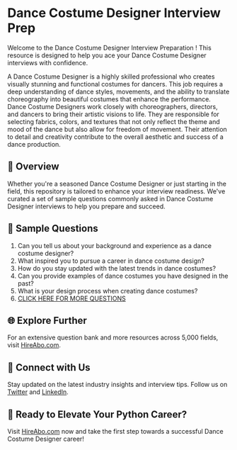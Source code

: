 # Dance Costume Designer Interview Prep

Welcome to the Dance Costume Designer Interview Preparation ! This resource is designed to help you ace your Dance Costume Designer interviews with confidence.

A Dance Costume Designer is a highly skilled professional who creates visually stunning and functional costumes for dancers. This job requires a deep understanding of dance styles, movements, and the ability to translate choreography into beautiful costumes that enhance the performance. Dance Costume Designers work closely with choreographers, directors, and dancers to bring their artistic visions to life. They are responsible for selecting fabrics, colors, and textures that not only reflect the theme and mood of the dance but also allow for freedom of movement. Their attention to detail and creativity contribute to the overall aesthetic and success of a dance production.

## 🚀 Overview

Whether you're a seasoned Dance Costume Designer or just starting in the field, this repository is tailored to enhance your interview readiness. We've curated a set of sample questions commonly asked in Dance Costume Designer interviews to help you prepare and succeed.

## 📝 Sample Questions

1. Can you tell us about your background and experience as a dance costume designer?
2. What inspired you to pursue a career in dance costume design?
3. How do you stay updated with the latest trends in dance costumes?
4. Can you provide examples of dance costumes you have designed in the past?
5. What is your design process when creating dance costumes?
6. [CLICK HERE FOR MORE QUESTIONS](https://hireabo.com/job/16_4_16/Dance%20Costume%20Designer)

## 🌐 Explore Further

For an extensive question bank and more resources across 5,000 fields, visit [HireAbo.com](https://www.hireabo.com).

## 📱 Connect with Us

Stay updated on the latest industry insights and interview tips. Follow us on [Twitter](https://twitter.com/hireabo) and [LinkedIn](https://www.linkedin.com/in/hire-abo-3609972a8/).

## 🚀 Ready to Elevate Your Python Career?

Visit [HireAbo.com](https://www.hireabo.com) now and take the first step towards a successful Dance Costume Designer career!